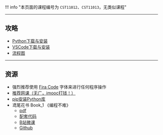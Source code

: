 !!! info "本页面的课程编号为 `CST11012`、`CST11013`，无类似课程"

---

## 攻略
- [Python下载与安装](../../技巧/软件的下载安装、使用教程/Python下载与安装.md)
- [VSCode下载与安装](../../技巧/软件的下载安装、使用教程/VSCode下载与安装.md)
- [流程图](../../技巧/推荐使用的网站等/流程图.md)

---

## 资源
- 强烈推荐使用 [Fira Code](../../技巧/软件的下载安装、使用教程/FiraCode下载与安装.md) 字体来进行任何程序操作
- [推荐网课（无广，imooc打钱！）](https://www.imooc.com/learn/1261)  
- [pip安装Python库](../../技巧/软件的下载安装、使用教程/pip安装Python库.md)
- 鸢尾花书 Book_1 《编程不难》  
    - [pdf](https://api.ecylt.top/v1/lanzou_link?url=https://cqu-openlib.lanzout.com/iTLwv20tst2b&type=down)  
    - [配套代码](https://api.ecylt.top/v1/lanzou_link?url=https://cqu-openlib.lanzout.com/iWyzf20tsvkbf&type=down)  
    - [B站微课](https://space.bilibili.com/513194466)  
    - [Github](https://github.com/Visualize-ML/Book1_Python-For-Beginners)  